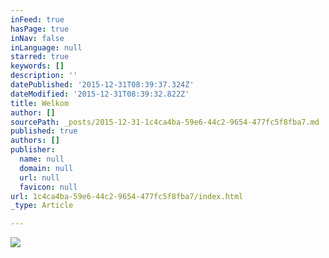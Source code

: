 ```yaml
---
inFeed: true
hasPage: true
inNav: false
inLanguage: null
starred: true
keywords: []
description: ''
datePublished: '2015-12-31T08:39:37.324Z'
dateModified: '2015-12-31T08:39:32.822Z'
title: Welkom
author: []
sourcePath: _posts/2015-12-31-1c4ca4ba-59e6-44c2-9654-477fc5f8fba7.md
published: true
authors: []
publisher:
  name: null
  domain: null
  url: null
  favicon: null
url: 1c4ca4ba-59e6-44c2-9654-477fc5f8fba7/index.html
_type: Article

---
```

![](https://the-grid-user-content.s3-us-west-2.amazonaws.com/23bf19d5-eed2-416a-9b6f-c5c95f14fa8f.jpg)